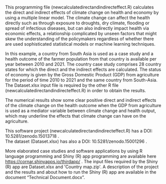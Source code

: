 This programming file (newcalculatedirectandindirecteffect.R) calculates the direct and indirect effects of climate change on health and economy by using a multiple linear model.   The climate change can affect the health directly such as through exposure to droughts, dry climate, flooding or spread of infectious diseases, but can also indirectly impact health via economic effects, a relationship complicated by unseen factors that might skew the understanding of the policymakers regardless of whether there are used sophisticated statistical models or machine learning techniques. 

In this example, a country from South Asia is used as a case study and a health outcome of the farmer population from that country is available per year between 2010 and 2021.  The country case study comprises 28 country states for which the direct and the indirect effects are calculated.   The status of economy is given by the Gross Domestic Product (GDP)  from agriculture for the period of time 2010 to 2021 and the same country from South-Asia.   The Dataset.xlsx input file is required by the other R file (newcalculatedirectandindirecteffect.R) in order to obtain the results.

The numerical results show some clear positive direct and indirect effects of the climate change on the health outcome when the GDP from agriculture is used as a mediator variable between climate change and health output, which may underline the effects that climate change can have on the agriculture.

This software project (newcalculatedirectandindirecteffect.R) has a DOI: 10.5281/zenodo.15013718 .                                                                                                          
The dataset (Dataset.xlsx) has also a DOI: 10.5281/zenodo.15001296 .

More elaborated case studies and software applications by using R language programming and Shiny (R) app programming are available here https://cornar.shinyapps.io/thirdapp/ . The input files required by the Shiny (R) app are Dataset.xlsx and 'Country map.zip'.   A description of the project and the results and about how to run the Shiny (R) app are available in the document “Technical Document.docx”.
